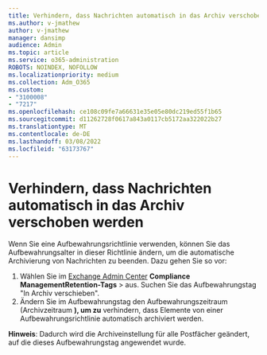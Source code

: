 ```yaml
---
title: Verhindern, dass Nachrichten automatisch in das Archiv verschoben werden
ms.author: v-jmathew
author: v-jmathew
manager: dansimp
audience: Admin
ms.topic: article
ms.service: o365-administration
ROBOTS: NOINDEX, NOFOLLOW
ms.localizationpriority: medium
ms.collection: Adm_O365
ms.custom:
- "3100008"
- "7217"
ms.openlocfilehash: ce108c09fe7a66631e35e05e80dc219ed55f1b65
ms.sourcegitcommit: d11262728f0617a843a0117cb5172aa322022b27
ms.translationtype: MT
ms.contentlocale: de-DE
ms.lasthandoff: 03/08/2022
ms.locfileid: "63173767"
---
```

# <a name="stop-messages-from-moving-to-the-archive-automatically"></a>Verhindern, dass Nachrichten automatisch in das Archiv verschoben werden

Wenn Sie eine Aufbewahrungsrichtlinie verwenden, können Sie das Aufbewahrungsalter in dieser Richtlinie ändern, um die automatische Archivierung von Nachrichten zu beenden. Dazu gehen Sie so vor:

1. Wählen Sie im [Exchange Admin Center](https://go.microsoft.com/fwlink/?linkid=2059104) **Compliance** **ManagementRetention-Tags** >  aus. Suchen Sie das Aufbewahrungstag "In Archiv verschieben".
2. Ändern Sie im Aufbewahrungstag den Aufbewahrungszeitraum (Archivzeitraum **), um zu** verhindern, dass Elemente von einer Aufbewahrungsrichtlinie automatisch archiviert werden.

**Hinweis**: Dadurch wird die Archiveinstellung für alle Postfächer geändert, auf die dieses Aufbewahrungstag angewendet wurde.

